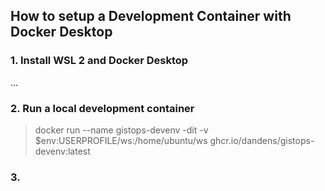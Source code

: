 ## How to setup a Development Container with Docker Desktop

### 1. Install WSL 2 and Docker Desktop
...

### 2. Run a local development container 
> docker run --name gistops-devenv -dit -v $env:USERPROFILE/ws:/home/ubuntu/ws ghcr.io/dandens/gistops-devenv:latest

### 3. 